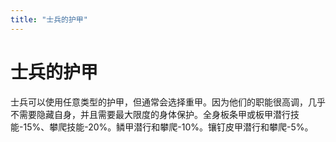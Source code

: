 ```yaml
---
title: "士兵的护甲"
---
```

# 士兵的护甲

士兵可以使用任意类型的护甲，但通常会选择重甲。因为他们的职能很高调，几乎不需要隐藏自身，并且需要最大限度的身体保护。全身板条甲或板甲潜行技能-15%、攀爬技能-20%。鳞甲潜行和攀爬-10%。镶钉皮甲潜行和攀爬-5%。
